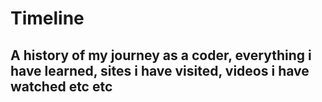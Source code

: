 # Timeline

## A history of my journey as a coder, everything i have learned, sites i have visited, videos i have watched etc etc
